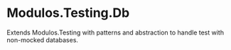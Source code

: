 # Modulos.Testing.Db

Extends Modulos.Testing with patterns and abstraction to handle test with non-mocked databases.